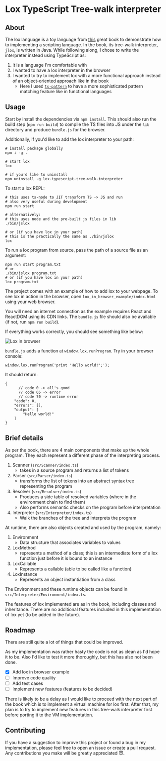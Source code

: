 
# Lox TypeScript Tree-walk interpreter

## About
The lox language is a toy language from [this](https://craftinginterpreters.com/) great book to demonstrate how to implementing a scripting language. In the book, its tree-walk interpreter, `jlox`, is written in Java. While following along, I chose to write the interpreter instead using TypeScript as:
1. It is a language I'm comfortable with
2. I wanted to have a lox interpreter in the browser
3. I wanted to try to implement lox with a more functional approach instead of an object-oriented approach like in the book
	- Here I used [`ts-pattern`](https://github.com/gvergnaud/ts-pattern) to have a more sophisticated pattern matching feature like in functional languages

## Usage
Start by install the dependencies via `npm install`. This should also run the build step (`npm run build`) to compile the TS files into JS under the `lib` directory and produce `bundle.js` for the browser.

Additionally, if you'd like to add the lox interpreter to your path:
```
# install package globally
npm i -g .

# start lox
lox

# if you'd like to uninstall
npm uninstall -g lox-typescript-tree-walk-interpreter
```

To start a lox REPL:
```
# this uses ts-node to JIT transform TS -> JS and run
# also very useful during development
npm run start

# alternatively:
# this uses node and the pre-built js files in lib
./bin/jslox

# or (if you have lox in your path)
# this is the practically the same as ./bin/jslox
lox
```

To run a lox program from source, pass the path of a source file as an argument:

```
npm run start program.txt
# or
./bin/jslox program.txt
# or (if you have lox in your path)
lox program.txt
```

The project comes with an example of how to add lox to your webpage. To see lox in action in the browser, open `lox_in_browser_example/index.html` using your web browser. 

You will need an internet connection as the example requires React and ReactDOM using its CDN links. The `bundle.js` file should also be available (if not, run `npm run build`).

If everything works correctly, you should see something like below:

![Lox in browser](./lox_in_browser_example/lox-in-browser.gif)

`bundle.js` adds a function at `window.lox.runProgram`. Try in your browser console:

```
window.lox.runProgram('print "Hello world!";');
```
It should return:
```
{
	  // code 0 -> all's good
	  // code 65 -> error
	  // code 70 -> runtime error
    "code": 0,
    "errors": [],
    "output": [
        "Hello world!"
    ]
}
```

## Brief details
As per the book, there are 4 main components that make up the whole program. They each represent a different phase of the interpreting process.
1. Scanner (`src/Scanner/index.ts`)
	- takes in a source program and returns a list of tokens
2. Parser (`src/Parser/index.ts`)
	- transforms the list of tokens into an abstract syntax tree representing the program
3. Resolver (`src/Resolver/index.ts`)
	- Produces a side table of resolved variables (where in the environment chain to find them)
	- Also performs semantic checks on the program before interpretation
4. Interpreter (`src/Interpreter/index.ts`)
	- Walk the branches of the tree and interprets the program

At runtime, there are also objects created and used by the program, namely:
1. Environment
	- Data structure that associates variables to values
2. LoxMethod
	- represents a method of a class; this is an intermediate form of a lox function just before it is bound to an instance
3. LoxCallable
	- Represents a callable (able to be called like a function)
4. LoxInstance
	- Represents an object instantiation from a class

The Environment and these runtime objects can be found in `src/Interpreter/Environment/index.ts`.

The features of lox implemented are as in the book, including classes and inheritance. There are no additional features included in this implementation of lox yet (to be added in the future).

## Roadmap

There are still quite a lot of things that could be improved.

As my implementation was rather hasty the code is not as clean as I'd hope it to be. Also I'd like to test it more thoroughly, but this has also not been done.

- [x] Add lox in browser example
- [ ] Improve code quality
- [ ] Add test cases
- [ ] Implement new features (features to be decided)

There is likely to be a delay as I would like to proceed with the next part of the book which is to implement a virtual machine for lox first. After that, my plan is to try to implement new features in this tree-walk interpreter first before porting it to the VM implementation.

## Contributing

If you have a suggestion to improve this project or found a bug in my implementation, please feel free to open an issue or create a pull request. Any contributions you make will be greatly appreciated :innocent:.
